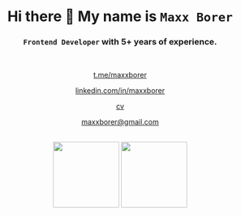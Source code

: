 <h1 align="center">Hi there 👋  My name is <code>Maxx Borer</code></h1>

<h3 align="center"><code>Frontend Developer</code> with 5+ years of experience.</h2>

<br />

<div align="center">
  <p align="center"><a href="https://t.me/maxxborer">t.me/maxxborer</a></p>
  <p align="center"><a href="https://www.linkedin.com/in/maxxborer/">linkedin.com/in/maxxborer</a></p>
  <p align="center"><a href="https://cloud.maxxborer.com/s/cv">cv</a></p>
  <p align="center"><a href="mailto:maxxborer@gmail.com">maxxborer@gmail.com</a></p>
</div>

<br />

<div align="center">
  <img height="130em" src="https://github-readme-stats.vercel.app/api?username=maxxborer&hide_border=true&count_private=true&layout=compact&hide_title=true&show_icons=true&theme=dark&icon_color=5194f0&bg_color=2E3239&cache_seconds=60&rank_icon=github" />
  <img height="130em" src="https://github-readme-stats.vercel.app/api/top-langs/?username=maxxborer&layout=compact&hide_border=true&hide_title=true&hide=java&theme=dark&icon_color=5194f0&bg_color=2E3239&cache_seconds=60"/>
</div>
